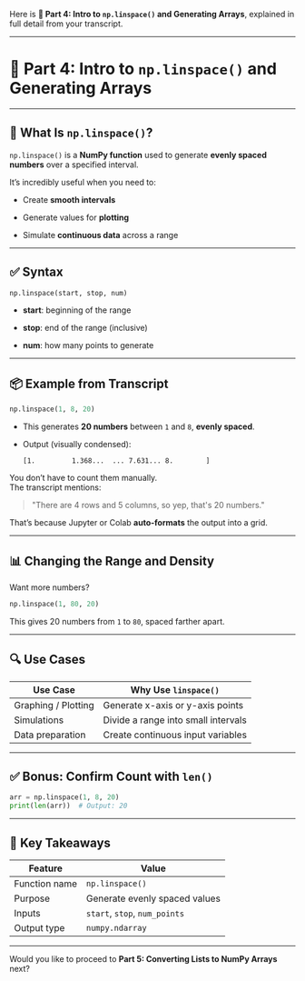 Here is **🔹 Part 4: Intro to `np.linspace()` and Generating Arrays**, explained in full detail from your transcript.

---

# 🔹 Part 4: Intro to `np.linspace()` and Generating Arrays

---

## 🎯 What Is `np.linspace()`?

`np.linspace()` is a **NumPy function** used to generate **evenly spaced numbers** over a specified interval.

It’s incredibly useful when you need to:

- Create **smooth intervals**
    
- Generate values for **plotting**
    
- Simulate **continuous data** across a range
    

---

## ✅ Syntax

```python
np.linspace(start, stop, num)
```

- **start**: beginning of the range
    
- **stop**: end of the range (inclusive)
    
- **num**: how many points to generate
    

---

## 📦 Example from Transcript

```python
np.linspace(1, 8, 20)
```

- This generates **20 numbers** between `1` and `8`, **evenly spaced**.
    
- Output (visually condensed):
    
    ```
    [1.         1.368...  ... 7.631... 8.        ]
    ```
    

You don’t have to count them manually.  
The transcript mentions:

> "There are 4 rows and 5 columns, so yep, that's 20 numbers."

That’s because Jupyter or Colab **auto-formats** the output into a grid.

---

## 📊 Changing the Range and Density

Want more numbers?

```python
np.linspace(1, 80, 20)
```

This gives 20 numbers from `1` to `80`, spaced farther apart.

---

## 🔍 Use Cases

|Use Case|Why Use `linspace()`|
|---|---|
|Graphing / Plotting|Generate x-axis or y-axis points|
|Simulations|Divide a range into small intervals|
|Data preparation|Create continuous input variables|

---

## ✅ Bonus: Confirm Count with `len()`

```python
arr = np.linspace(1, 8, 20)
print(len(arr))  # Output: 20
```

---

## 🧠 Key Takeaways

|Feature|Value|
|---|---|
|Function name|`np.linspace()`|
|Purpose|Generate evenly spaced values|
|Inputs|`start`, `stop`, `num_points`|
|Output type|`numpy.ndarray`|

---

Would you like to proceed to **Part 5: Converting Lists to NumPy Arrays** next?